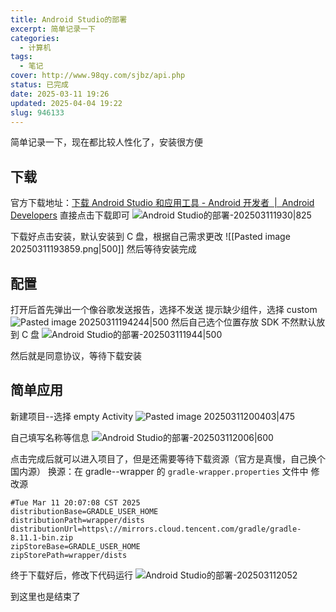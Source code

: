 ```yaml
---
title: Android Studio的部署
excerpt: 简单记录一下
categories:
  - 计算机
tags:
  - 笔记
cover: http://www.98qy.com/sjbz/api.php
status: 已完成
date: 2025-03-11 19:26
updated: 2025-04-04 19:22
slug: 946133
---
```


简单记录一下，现在都比较人性化了，安装很方便
<!--more-->
## 下载
官方下载地址：[下载 Android Studio 和应用工具 - Android 开发者  |  Android Developers](https://developer.android.google.cn/studio?hl=zh-cn)
直接点击下载即可
![Android Studio的部署-202503111930|825](https://gcore.jsdelivr.net/gh/Keduoli03/My_img@img/Android%20Studio%E7%9A%84%E9%83%A8%E7%BD%B2-202503111930.png)

下载好点击安装，默认安装到 C 盘，根据自己需求更改
![[Pasted image 20250311193859.png|500]] 然后等待安装完成
## 配置
打开后首先弹出一个像谷歌发送报告，选择不发送
提示缺少组件，选择 custom
![Pasted image 20250311194244|500](https://gcore.jsdelivr.net/gh/Keduoli03/My_img@img/Pasted%20image%2020250311194244.png)
然后自己选个位置存放 SDK 不然默认放到 C 盘
![Android Studio的部署-202503111944|500](https://gcore.jsdelivr.net/gh/Keduoli03/My_img@img/Android%20Studio%E7%9A%84%E9%83%A8%E7%BD%B2-202503111944.png)

然后就是同意协议，等待下载安装


## 简单应用
新建项目--选择 empty Activity
![Pasted image 20250311200403|475](https://gcore.jsdelivr.net/gh/Keduoli03/My_img@img/Pasted%20image%2020250311200403.png)

自己填写名称等信息
![Android Studio的部署-202503112006|600](https://gcore.jsdelivr.net/gh/Keduoli03/My_img@img/Android%20Studio%E7%9A%84%E9%83%A8%E7%BD%B2-202503112006.png)

点击完成后就可以进入项目了，但是还需要等待下载资源（官方是真慢，自己换个国内源）
换源：在 gradle--wrapper 的 `gradle-wrapper.properties` 文件中
修改源
```shell
#Tue Mar 11 20:07:08 CST 2025
distributionBase=GRADLE_USER_HOME
distributionPath=wrapper/dists
distributionUrl=https\://mirrors.cloud.tencent.com/gradle/gradle-8.11.1-bin.zip
zipStoreBase=GRADLE_USER_HOME
zipStorePath=wrapper/dists
```


终于下载好后，修改下代码运行
![Android Studio的部署-202503112052](https://gcore.jsdelivr.net/gh/Keduoli03/My_img@img/Android%20Studio%E7%9A%84%E9%83%A8%E7%BD%B2-202503112052.png)

到这里也是结束了
